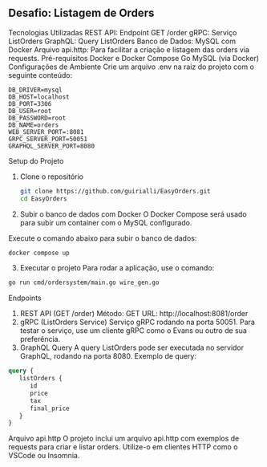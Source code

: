## Desafio: Listagem de Orders

Tecnologias Utilizadas
REST API: Endpoint GET /order
gRPC: Serviço ListOrders
GraphQL: Query ListOrders
Banco de Dados: MySQL com Docker
Arquivo api.http: Para facilitar a criação e listagem das orders via requests.
Pré-requisitos
Docker e Docker Compose
Go
MySQL (via Docker)
Configurações de Ambiente
Crie um arquivo .env na raiz do projeto com o seguinte conteúdo:

```dotenv
DB_DRIVER=mysql
DB_HOST=localhost
DB_PORT=3306
DB_USER=root
DB_PASSWORD=root
DB_NAME=orders
WEB_SERVER_PORT=:8081
GRPC_SERVER_PORT=50051
GRAPHQL_SERVER_PORT=8080
```
Setup do Projeto
1. Clone o repositório
   ```bash
   git clone https://github.com/guirialli/EasyOrders.git
   cd EasyOrders
   ```
2. Subir o banco de dados com Docker
   O Docker Compose será usado para subir um container com o MySQL configurado.

Execute o comando abaixo para subir o banco de dados:
```bash
docker compose up
```
3. Executar o projeto
   Para rodar a aplicação, use o comando:

```bash
go run cmd/ordersystem/main.go wire_gen.go
```
Endpoints
1. REST API (GET /order)
   Método: GET
   URL: http://localhost:8081/order
2. gRPC (ListOrders Service)
   Serviço gRPC rodando na porta 50051. Para testar o serviço, use um cliente gRPC como o Evans ou outro de sua preferência.
3. GraphQL Query
   A query ListOrders pode ser executada no servidor GraphQL, rodando na porta 8080.
   Exemplo de query:

```graphql
query {
   listOrders {
      id
      price
      tax
      final_price
   }
}
```
Arquivo api.http
O projeto inclui um arquivo api.http com exemplos de requests para criar e listar orders. Utilize-o em clientes HTTP como o VSCode ou Insomnia.
